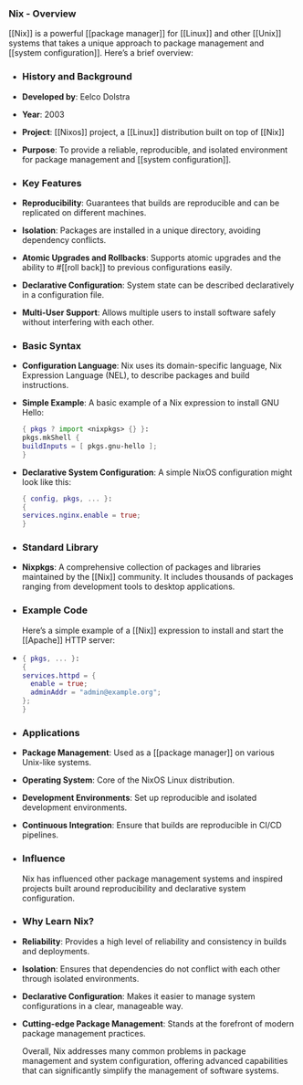 ### **Nix - Overview**

[[Nix]] is a powerful [[package manager]] for [[Linux]] and other [[Unix]] systems that takes a unique approach to package management and [[system configuration]]. Here’s a brief overview:
- ### **History and Background**
- **Developed by**: Eelco Dolstra
- **Year**: 2003
- **Project**: [[Nixos]] project, a [[Linux]] distribution built on top of [[Nix]]
- **Purpose**: To provide a reliable, reproducible, and isolated environment for package management and [[system configuration]].
- ### **Key Features**
- **Reproducibility**: Guarantees that builds are reproducible and can be replicated on different machines.
- **Isolation**: Packages are installed in a unique directory, avoiding dependency conflicts.
- **Atomic Upgrades and Rollbacks**: Supports atomic upgrades and the ability to #[[roll back]] to previous configurations easily.
- **Declarative Configuration**: System state can be described declaratively in a configuration file.
- **Multi-User Support**: Allows multiple users to install software safely without interfering with each other.
- ### **Basic Syntax**
- **Configuration Language**: Nix uses its domain-specific language, Nix Expression Language (NEL), to describe packages and build instructions.
- **Simple Example**: A basic example of a Nix expression to install GNU Hello:
  
  ```nix
  { pkgs ? import <nixpkgs> {} }:
  pkgs.mkShell {
  buildInputs = [ pkgs.gnu-hello ];
  }
  ```
- **Declarative System Configuration**: A simple NixOS configuration might look like this:
  
  ```nix
  { config, pkgs, ... }:
  {
  services.nginx.enable = true;
  }
  ```
- ### **Standard Library**
- **Nixpkgs**: A comprehensive collection of packages and libraries maintained by the [[Nix]] community. It includes thousands of packages ranging from development tools to desktop applications.
- ### **Example Code**
  
  Here’s a simple example of a [[Nix]] expression to install and start the [[Apache]] HTTP server:
- ```nix
  { pkgs, ... }:
  {
  services.httpd = {
    enable = true;
    adminAddr = "admin@example.org";
  };
  }
  ```
- ### **Applications**
- **Package Management**: Used as a [[package manager]] on various Unix-like systems.
- **Operating System**: Core of the NixOS Linux distribution.
- **Development Environments**: Set up reproducible and isolated development environments.
- **Continuous Integration**: Ensure that builds are reproducible in CI/CD pipelines.
- ### **Influence**
  
  Nix has influenced other package management systems and inspired projects built around reproducibility and declarative system configuration.
- ### **Why Learn Nix?**
- **Reliability**: Provides a high level of reliability and consistency in builds and deployments.
- **Isolation**: Ensures that dependencies do not conflict with each other through isolated environments.
- **Declarative Configuration**: Makes it easier to manage system configurations in a clear, manageable way.
- **Cutting-edge Package Management**: Stands at the forefront of modern package management practices.
  
  Overall, Nix addresses many common problems in package management and system configuration, offering advanced capabilities that can significantly simplify the management of software systems.